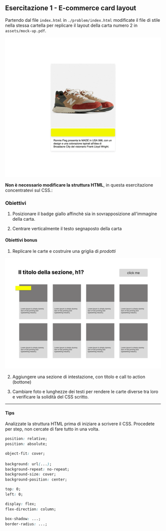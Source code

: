 ## Esercitazione 1 - E-commerce card layout

Partendo dal file `index.html` in `./problem/index.html` modificate il file di stile nella stessa cartella per replicare il layout della carta numero 2 in `assets/mock-up.pdf`.

![Esercitazione 1 - prima e dopo](./assets/prima:dopo.gif "Prima e dopo")

**Non è necessario modificare la struttura HTML**, in questa esercitazione concentratevi sul CSS.:

### Obiettivi

1. Posizionare il badge giallo affinchè sia in sovrapposizione all'immagine della carta.

2. Centrare verticalmente il testo segnaposto della carta

#### Obiettivi bonus

1. Replicare le carte e costruire una griglia di _prodotti_

![Esercitazione 1 - bonus grid](./assets/grid-mock-up.png "Grid layout")

2.  Aggiungere una sezione di intestazione, con titolo e call to action (bottone)

3.  Cambiare foto e lunghezze dei testi per rendere le carte diverse tra loro e verificare la solidità del CSS scritto.

---

#### Tips

Analizzate la struttura HTML prima di iniziare a scrivere il CSS.
Procedete per step, non cercate di fare tutto in una volta.

```css
position: relative;
position: absolute;
```

```css
object-fit: cover;

background: url(...);
background-repeat: no-repeat;
background-size: cover;
background-position: center;
```

```css
top: 0;
left: 0;
```

```css
display: flex;
flex-direction: column;
```

```css
box-shadow: ...;
border-radius: ...;
```
